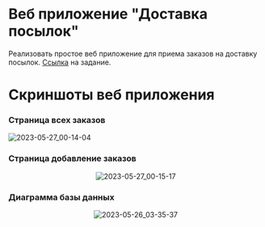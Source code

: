 # Веб приложение "Доставка посылок"

Реализовать простое веб приложение для приема заказов на доставку посылок.
[Ссылка](https://github.com/TimelySkills/tasks2023-1/blob/main/backend.md#%D1%80%D0%B5%D0%B0%D0%BB%D0%B8%D0%B7%D0%BE%D0%B2%D0%B0%D1%82%D1%8C-%D0%BF%D1%80%D0%BE%D1%81%D1%82%D0%BE%D0%B5-%D0%B2%D0%B5%D0%B1-%D0%BF%D1%80%D0%B8%D0%BB%D0%BE%D0%B6%D0%B5%D0%BD%D0%B8%D0%B5-%D0%B4%D0%BB%D1%8F-%D0%BF%D1%80%D0%B8%D0%B5%D0%BC%D0%B0-%D0%B7%D0%B0%D0%BA%D0%B0%D0%B7%D0%BE%D0%B2-%D0%BD%D0%B0-%D0%B4%D0%BE%D1%81%D1%82%D0%B0%D0%B2%D0%BA%D1%83-%D0%BF%D0%BE%D1%81%D1%8B%D0%BB%D0%BE%D0%BA) на задание.

# Скриншоты веб приложения

### Страница всех заказов

![2023-05-27_00-14-04](https://github.com/KimIlia91/ParcelDelivery/assets/120381464/706e4d0e-04aa-4e04-8017-9b4eab57507a)

### Страница добавление заказов

<div align="center">
  <img src="https://github.com/KimIlia91/ParcelDelivery/assets/120381464/931f6d46-36ec-47ff-98f8-bc5ce3ab6116" alt="2023-05-27_00-15-17">
</div>

### Диаграмма базы данных

<div align="center">
  <img src="https://github.com/KimIlia91/ParcelDelivery/assets/120381464/462a1e17-1d00-4069-874f-659609c1cca6" alt="2023-05-26_03-35-37">
</div>
